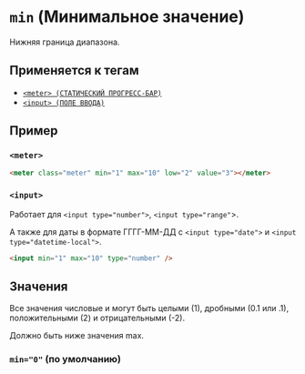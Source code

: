 # `min` (Минимальное значение)

Нижняя граница диапазона.

## Применяется к тегам

- [`<meter> (СТАТИЧЕСКИЙ ПРОГРЕСС-БАР)`](<../TAGS UI/meter.md>)
- [`<input> (ПОЛЕ ВВОДА)`](<../TAGS FORM/input.md>)

## Пример

### `<meter>`

```html
<meter class="meter" min="1" max="10" low="2" value="3"></meter>
```

### `<input>`

Работает для `<input type="number">`, `<input type="range"`>.

А также для даты в формате ГГГГ-ММ-ДД с `<input type="date">` и `<input type="datetime-local">`.

```html
<input min="1" max="10" type="number" />
```

## Значения

Все значения числовые и могут быть целыми (1), дробными (0.1 или .1), положительными (2) и отрицательными (-2).

Должно быть ниже значения max.

### `min="0"` (по умолчанию)
